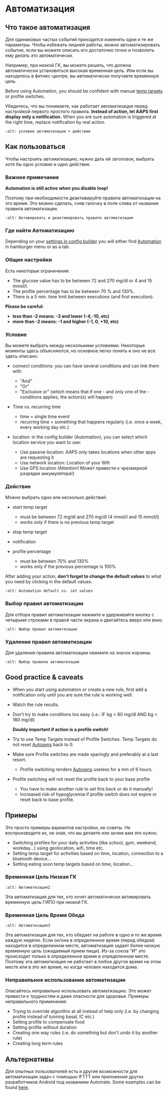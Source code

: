 # Автоматизация

## Что такое автоматизация

Для одинаковых частых событий приходится изменять одни и те же параметры. Чтобы избежать лишней работы, можно автоматизировать событие, если вы можете описать его достаточно точно и позволить ему делать это автоматически.

Например, при низкой ГК, вы можете решить, что должна автоматически установиться высокая временная цель. Или если вы находитесь в фитнес-центре, вы автоматически получаете временную цель.

Before using Automation, you should be confident with manual [temp targets](./temptarget.html) or profile switches.

Убедитесь, что вы понимаете, как работает автоматизация перед настройкой первого простого правила. **Instead of action, let AAPS first display only a notification.** When you are sure automation is triggered at the right time, replace notification by real action.

```{image} ../images/Automation_ConditionAction_RC3.png
:alt: условие автоматизации + действие
```

## Как пользоваться

Чтобы настроить автоматизацию, нужно дать ей заголовок, выбрать хотя бы одно условие и одно действие.

### Важное примечание

**Automation is still active when you disable loop!**

Поэтому при необходимости деактивируйте правила автоматизации на это время. Это можно сделать, сняв галочку в поле слева от названия правила автоматизации.

```{image} ../images/Automation_ActivateDeactivate.png
:alt: Активировать и деактивировать правило автоматизации
```

### Где найти Автоматизацию

Depending on your [settings in config builder](../Configuration/Config-Builder.md#tab-or-hamburger-menu) you will either find [Automation](../Configuration/Config-Builder#automation) in hamburger menu or as a tab.

### Общие настройки

Есть некоторые ограничения:

- The glucose value has to be between 72 and 270 mg/dl or 4 and 15 mmol/l.
- The profile percentage has to be between 70 % and 130%.
- There is a 5 min. time limit between executions (and first execution).

**Please be careful:**

- **less than -2 means: -3 and lower (-4,-10, etc)**
- **more than -2 means: -1 and higher (-1, 0, +10, etc)**

### Условие

Вы можете выбрать между несколькими условиями. Некоторые моменты здесь объясняются, но основное легко понять и оно не все здесь описано:

- connect conditions: you can have several conditions and can link them with

  - "And"
  - "Or"
  - "Exclusive or" (which means that if one - and only one of the - conditions applies, the action(s) will happen)

- Time vs. recurring time

  - time =  single time event
  - recurring time = something that happens regularly (i.e. once a week, every working day etc.)

- location: in the config builder (Automation), you can select which location service you want to use:

  - Use passive location: AAPS only takes locations when other apps are requesting it
  - Use network location: Location of your Wifi
  - Use GPS location (Attention! Может привести к чрезмерной разрядке аккумулятора!)

### Действие

Можно выбрать одно или несколько действий:

- start temp target

  - must be between 72 mg/dl and 270 mg/dl (4 mmol/l and 15 mmol/l)
  - works only if there is no previous temp target

- stop temp target

- notification

- profile percentage

  - must be between 70% and 130%
  - works only if the previous percentage is 100%

After adding your action, **don't forget to change the default values** to what you need by clicking in the default values.

```{image} ../images/Automation_Default_V2_5.png
:alt: Automation default vs. set values
```

### Выбор правил автоматизации

Для отбора правил автоматизации нажмите и удерживайте кнопку с четырьмя строками в правой части экрана и двигайтесь вверх или вниз.

```{image} ../images/Automation_Sort.png
:alt: Выбор правил автоматизации
```

### Удаление правил автоматизации

Для удаления правила автоматизации нажмите на значок корзины.

```{image} ../images/Automation_Delete.png
:alt: Выбор правила автоматизации
```

## Good practice & caveats

- When you start using automation or create a new rule, first add a notification only until you are sure the rule is working well.

- Watch the rule results.

- Don't try to make conditions too easy (i.e.: IF bg > 80 mg/dl AND bg \< 180 mg/dl)

  **Doubly important if action is a profile switch!**

- Try to use Temp Targets instead of Profile Switches. Temp Targets do not reset [Autosens](../Usage/Open-APS-features.md#autosens) back to 0.

- Make sure Profile switches are made sparingly and preferably at a last resort.

  - Profile switching renders [Autosens](../Usage/Open-APS-features.md#autosens) useless for a min of 6 hours.

- Profile switching will not reset the profile back to your base profile

  - You have to make another rule to set this back or do it manually!
  - Increased risk of hypoglycemia if profile switch does not expire or reset back to base profile.

## Примеры

Это просто примеры вариантов настройки, не советы. Не воспроизводите их, не зная, что вы делаете или зачем вам это нужно.

- Switching profiles for your daily activities (like school, gym, weekend, workday...) using geolocation, wifi, time etc.
- Setting temp target for activities based on time, location, connection to a bluetooth device...
- Setting eating soon temp targets based on time, location...

### Временная Цель Низкая ГК

```{image} ../images/Automation2.png
:alt: Автоматизация2
```

Эта автоматизация для тех, кто хочет автоматически активировать временную цель ГИПО при низкой ГК.

### Временная Цель Время Обеда

```{image} ../images/Automation3.png
:alt: Автоматизация3
```

Эта автоматизация для тех, кто обедает на работе в одно и то же время каждую неделю. Если он/она в определенное время (перед обедом) находится в определенном месте, автоматизация задает более низкую временную цель (ожидаемый прием пищи). Из-за союза "И" это происходит только в определенное время в определенном месте. Поэтому эта автоматизация не работает в любое другое время на этом месте или в это же время, но когда человек находится дома.

### Неправильное использование автоматизации

Опасайтесь неправильно использовать автоматизацию. Это может привести к трудностям и даже опасности для здоровья. Примеры неправильного применения:

- Trying to override algorithm at all instead of help only (i.e. by changing profile instead of tunning basal, IC etc.)
- Setting profile to compensate food
- Setting profile without duration
- Creating one way rules (i.e. do something but don't undo it by another rule)
- Creating long term rules

## Альтернативы

Для опытных пользователей есть и другие возможности для автоматизации задач с помощью IFTTT или приложения других разработчиков Android под названием Automate. Some examples can be found [here](./automationwithapp.html).
